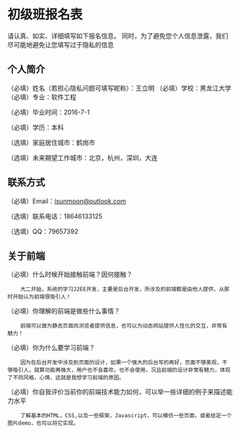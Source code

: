 # 初级班报名表

请认真、如实、详细填写如下报名信息。
同时，为了避免您个人信息泄露，我们尽可能地避免让您填写过于隐私的信息

## 个人简介

（必填）姓名（若担心隐私问题可填写昵称）：王立明
（必填）学校：黑龙江大学
（必填）专业：软件工程

（必填）毕业时间：2016-7-1

（必填）学历：本科

（选填）家庭居住城市：鹤岗市

（选填）未来期望工作城市：北京，杭州，深圳，大连

## 联系方式

（必填）Email：isunmoon@outlook.com

（选填）联系电话：18646133125

（选填）QQ：79657392

## 关于前端

（必填）什么时候开始接触前端？因何接触？
       
        大二开始，系统的学习J2EE开发，主要是后台开发，所涉及的前端都是由他人提供，从那时开始认为前端很吸引人！

（必填）你理解的前端是做些什么事情？
        
        前端可以做为静态页面向浏览者提供信息，也可以为动态网站提供人性化的交互，非常有魅力！

（必填）你为什么要学习前端？
        
        因为在后台开发中涉及到页面的设计，如果一个强大的后台写的再好，页面不够美观，不够吸引人，就算功能再强大，用户也不会喜欢，也不会使用，况且前端的设计非常有魅力，体现了不同风格，心情，这就是我想学习前端的原因。

（必填）你自我评价当前你的前端技术能力如何，可以举一些详细的例子来描述能力水平
        
        了解基本的HTML，CSS,以及一些框架，Javascript，可以模仿一些页面，或者给定一个图片demo，也可以将它实现。
  
